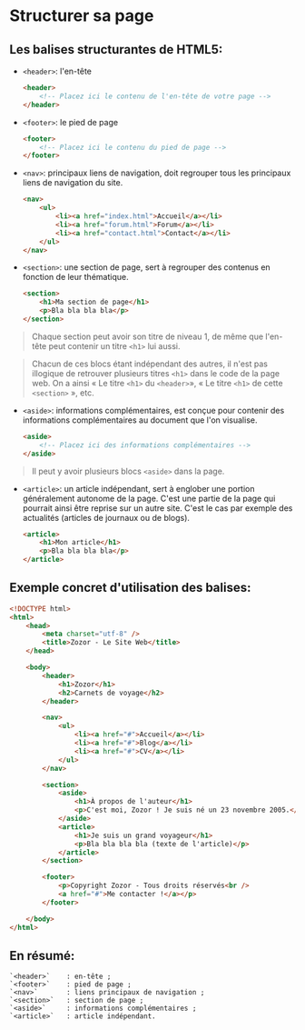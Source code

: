 Structurer sa page
====================

## Les balises structurantes de HTML5:

* `<header>`: l'en-tête

  ```html
  <header>
      <!-- Placez ici le contenu de l'en-tête de votre page -->
  </header>
  ```

* `<footer>`: le pied de page

  ```html
  <footer>
      <!-- Placez ici le contenu du pied de page -->
  </footer>
  ```

* `<nav>`: principaux liens de navigation, doit regrouper tous les principaux liens de navigation du site.

  ```html
  <nav>
      <ul>
          <li><a href="index.html">Accueil</a></li>
          <li><a href="forum.html">Forum</a></li>
          <li><a href="contact.html">Contact</a></li>
      </ul>
  </nav>
  ```

* `<section>`: une section de page, sert à regrouper des contenus en fonction de leur thématique.

  ```html
  <section>
      <h1>Ma section de page</h1>
      <p>Bla bla bla bla</p>
  </section>
  ```

> Chaque section peut avoir son titre de niveau 1, de même que l'en-tête peut contenir un titre `<h1>` lui aussi. 

> Chacun de ces blocs étant indépendant des autres, il n'est pas illogique de retrouver plusieurs titres `<h1>` dans le code de la page web. On a ainsi « Le titre `<h1>` du `<header>`», « Le titre `<h1>` de cette `<section>` », etc.

* `<aside>`: informations complémentaires, est conçue pour contenir des informations complémentaires au document que l'on visualise.

  ```html
  <aside>
      <!-- Placez ici des informations complémentaires -->
  </aside>
  ```
> Il peut y avoir plusieurs blocs `<aside>` dans la page.

* `<article>`: un article indépendant, sert à englober une portion généralement autonome de la page. C'est une partie de la page qui pourrait ainsi être reprise sur un autre site. C'est le cas par exemple des actualités (articles de journaux ou de blogs).

  ```html
  <article>
      <h1>Mon article</h1>
      <p>Bla bla bla bla</p>
  </article>
  ```

## Exemple concret d'utilisation des balises:

```html
<!DOCTYPE html>
<html>
    <head>
        <meta charset="utf-8" />
        <title>Zozor - Le Site Web</title>
    </head>

    <body>
        <header>
            <h1>Zozor</h1>
            <h2>Carnets de voyage</h2>
        </header>

        <nav>
            <ul>
                <li><a href="#">Accueil</a></li>
                <li><a href="#">Blog</a></li>
                <li><a href="#">CV</a></li>
            </ul>
        </nav>

        <section>
            <aside>
                <h1>À propos de l'auteur</h1>
                <p>C'est moi, Zozor ! Je suis né un 23 novembre 2005.</p>
            </aside>
            <article>
                <h1>Je suis un grand voyageur</h1>
                <p>Bla bla bla bla (texte de l'article)</p>
            </article>
        </section>

        <footer>
            <p>Copyright Zozor - Tous droits réservés<br />
            <a href="#">Me contacter !</a></p>
        </footer>

    </body>
</html>
```

## En résumé:

    `<header>`    : en-tête ;
    `<footer>`    : pied de page ;
    `<nav>`       : liens principaux de navigation ;
    `<section>`   : section de page ;
    `<aside>`     : informations complémentaires ;
    `<article>`   : article indépendant.
